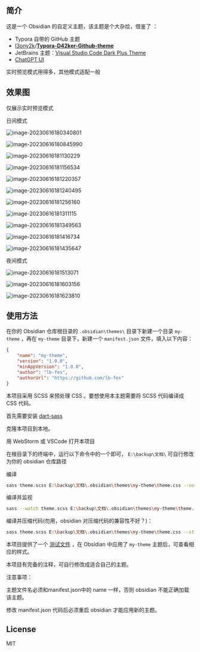 ## 简介

这是一个 Obsidian 的自定义主题，该主题是个大杂烩，借鉴了 ：

- Typora 自带的 GitHub 主题
- [l3ony2k](https://github.com/l3ony2k)/**[Typora-D42ker-Github-theme](https://github.com/l3ony2k/Typora-D42ker-Github-theme)**
- JetBrains 主题：[Visual Studio Code Dark Plus Theme](https://plugins.jetbrains.com/plugin/12255-visual-studio-code-dark-plus-theme) 
- [ChatGPT UI](https://chat.openai.com)

实时预览模式用得多，其他模式适配一般

## 效果图

仅展示实时预览模式

日间模式

![image-20230616180340801](README.assets/image-20230616180340801.png)

![image-20230616180845990](README.assets/image-20230616180845990.png)



![image-20230616181130229](README.assets/image-20230616181130229.png)

![image-20230616181156534](README.assets/image-20230616181156534.png)

![image-20230616181220357](README.assets/image-20230616181220357.png)

![image-20230616181240495](README.assets/image-20230616181240495.png)

![image-20230616181256160](README.assets/image-20230616181256160.png)

![image-20230616181311115](README.assets/image-20230616181311115.png)

![image-20230616181349563](README.assets/image-20230616181349563.png)

![image-20230616181416734](README.assets/image-20230616181416734.png)

![image-20230616181435647](README.assets/image-20230616181435647.png)

夜间模式

![image-20230616181513071](README.assets/image-20230616181513071.png)



![image-20230616181603156](README.assets/image-20230616181603156.png)

![image-20230616181623810](README.assets/image-20230616181623810.png)

## 使用方法

在你的 Obsidian 仓库根目录的 `.obsidian\themes\` 目录下新建一个目录 `my-theme` ，再在 `my-theme` 目录下，新建一个 `manifest.json` 文件，填入以下内容：

```json
{
	"name": "my-theme",
	"version": "1.0.0",
	"minAppVersion": "1.0.0",
	"author": "lb-fes",
	"authorUrl": "https://github.com/lb-fes"
}
```

本项目采用 SCSS 来预处理 CSS 。要想使用本主题需要将 SCSS 代码编译成 CSS 代码。

首先需要安装 [dart-sass](https://github.com/sass/dart-sass) 

克隆本项目到本地。

用 WebStorm 或 VSCode 打开本项目

在根目录下的终端中，运行以下命令中的一个即可， `E:\backup\文档\` 可自行修改为你的 obsidian 仓库路径 

编译

```bash
sass theme.scss E:\backup\文档\.obsidian\themes\my-theme\theme.css --no-source-map
```

编译并监视

```bash
sass --watch theme.scss E:\backup\文档\.obsidian\themes\my-theme\theme.css --no-source-map
```

编译并压缩代码(勿用，obsidian 对压缩代码的兼容性不好？)：

```bash
sass theme.scss E:\backup\文档\.obsidian\themes\my-theme\theme.css --style=compressed --no-source-map
```

本项目提供了一个 [测试文件](测试文件.md) ，在 Obsidian 中应用了 `my-theme` 主题后，可查看相应的样式。

本项目有完备的注释，可自行修改成适合自己的主题。

注意事项：

主题文件名必须和manifest.json中的 name 一样，否则 obsidian 不能正确加载该主题。

修改 manifest.json 代码后必须重启 obsidian 才能应用新的主题。

## License

MIT



